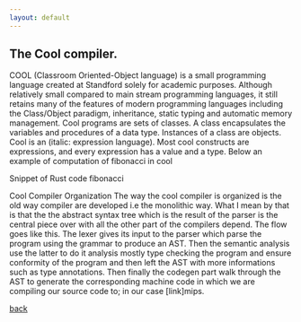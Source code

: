 ```yaml
---
layout: default
---
```


## The Cool compiler.

COOL (Classroom Oriented-Object language) is a small programming language created at Standford solely for academic purposes. Although relatively small compared to main stream programming languages, it still retains many of the features of modern programming languages including the Class/Object paradigm, inheritance, static typing and automatic memory management.
Cool programs are sets of classes. A class encapsulates the variables and procedures of a data type. Instances of a class are objects.
Cool is an (italic: expression language). Most cool constructs are expressions, and every expression has a value and a type.
Below an example of computation of fibonacci in cool

Snippet of Rust code fibonacci

Cool Compiler Organization
The way the cool compiler is organized is the old way compiler are developed i.e the monolithic way. What I mean by that is that the the abstract syntax tree which is the result of the parser is the central piece over with all the other part of the compilers depend. The flow goes like this. The lexer gives its input to the parser which parse the program using the grammar to produce an AST. Then the semantic analysis use the latter to do it analysis mostly type checking the program and ensure conformity of the program and then left the AST with more informations such as type annotations. Then finally the codegen part walk through the AST to generate the corresponding machine code in which we are compiling our source code to; in our case [link]mips.


[back](./)
